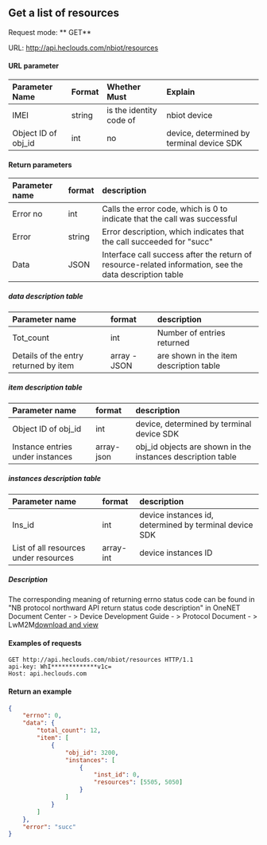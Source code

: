 Get a list of resources
---
Request mode: ** GET**

URL: http://api.heclouds.com/nbiot/resources


#### URL parameter
Parameter Name | Format | Whether Must | Explain
:- | :- | :- | :- 
IMEI | string | is the identity code of | nbiot device
Object ID of obj_id | int | no | device, determined by terminal device SDK

#### Return parameters
Parameter name | format | description
:- | :- | :- 
Error no | int | Calls the error code, which is 0 to indicate that the call was successful
Error | string | Error description, which indicates that the call succeeded for "succ"
Data | JSON | Interface call success after the return of resource-related information, see the data description table

##### data description table
Parameter name | format | description
:- | :- | :- 
Tot_count | int | Number of entries returned
Details of the entry returned by item | array - JSON | are shown in the item description table

##### item description table
Parameter name | format | description
:- | :- | :- 
Object ID of obj_id | int | device, determined by terminal device SDK
Instance entries under instances | array-json | obj_id objects are shown in the instances description table

##### instances description table
Parameter name | format | description
:- | :- | :- 
Ins_id | int | device instances id, determined by terminal device SDK
List of all resources under resources | array-int | device instances ID

##### Description

The corresponding meaning of returning errno status code can be found in "NB protocol northward API return status code description" in OneNET Document Center - > Device Development Guide - > Protocol Document - > LwM2M[download and view](/book/device-development/multpro/sdk-doc-tool/doc.md)


#### Examples of requests

```text
GET http://api.heclouds.com/nbiot/resources HTTP/1.1
api-key: WhI*************v1c=
Host: api.heclouds.com

```
#### Return an example
```json
{
    "errno": 0,
    "data": {
        "total_count": 12,
        "item": [
            {
                "obj_id": 3200,
                "instances": [
                    {
                        "inst_id": 0,
                        "resources": [5505, 5050]
                    }
                ]
            }
        ]
    },
    "error": "succ"
}
```